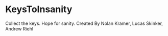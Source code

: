 # KeysToInsanity
Collect the keys. Hope for sanity.
Created By Nolan Kramer, Lucas Skinker, Andrew Riehl
